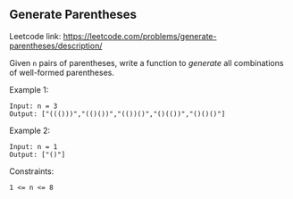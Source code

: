 ## Generate Parentheses

Leetcode link: https://leetcode.com/problems/generate-parentheses/description/

Given `n` pairs of parentheses, write a function to _generate_ all combinations of well-formed parentheses.

Example 1:

```
Input: n = 3
Output: ["((()))","(()())","(())()","()(())","()()()"]
```

Example 2:

```
Input: n = 1
Output: ["()"]
```

Constraints:

```
1 <= n <= 8
```
